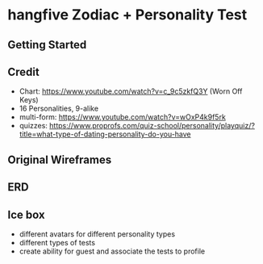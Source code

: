 # hangfive Zodiac + Personality Test

## Getting Started


## Credit 
- Chart: https://www.youtube.com/watch?v=c_9c5zkfQ3Y (Worn Off Keys)
- 16 Personalities, 9-alike
- multi-form: https://www.youtube.com/watch?v=wOxP4k9f5rk
- quizzes: https://www.proprofs.com/quiz-school/personality/playquiz/?title=what-type-of-dating-personality-do-you-have

## Original Wireframes 

## ERD

## Ice box
- different avatars for different personality types
- different types of tests
- create ability for guest and associate the tests to profile